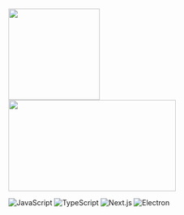 <!-- 🐣 I am a beginner
✍🏻 I started studying on Jan, 2020
🧑🏻‍💻 I want to be a front-end developer
🌳 I have a bachelor's degree in forestry -->

#

<img align="center" style="height:180px" src="https://github-readme-stats.vercel.app/api/top-langs/?username=keemtj&layout=compact&theme=tokyonight" />

<img align="center" style="width: 330px; height:180px" src="https://github-readme-stats.vercel.app/api?username=keemtj&show_icons=true&theme=tokyonight" />

![JavaScript](https://img.shields.io/badge/JavaScript-F7DF1E?style=flat&logo=javascript&logoColor=white)
![TypeScript](https://img.shields.io/badge/TypeScript-3178C6?style=flat&logo=typescript&logoColor=white)
![Next.js](https://img.shields.io/badge/Next.js-000000?style=flat&logo=next.js&logoColor=white)
![Electron](https://img.shields.io/badge/Electron-47848F?style=flat&logo=electron&logoColor=white)

<!-- ![Vercel](https://img.shields.io/badge/Vercel-000000?style=flat&logo=vercel&logoColor=white)
![Chakra-UI](https://img.shields.io/badge/Chakra--UI-319795?style=flat&logo=chakra-ui&logoColor=white)
![React-Query](https://img.shields.io/badge/ReactQuery-FF4154?style=flat&logo=reactquery&logoColor=white)
![Zustand](https://img.shields.io/badge/Zustand-A33035?style=flat&logo=zustand&logoColor=white)
![tailwindcss](https://img.shields.io/badge/tailwind-06B6D4?style=flat&logo=tailwindcss&logoColor=white)
![mdx](https://img.shields.io/badge/MDX-1B1F24?style=flat&logo=mdx&logoColor=white) -->

#
